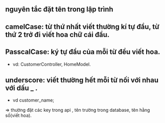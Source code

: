 ## nguyên tắc đặt tên trong lập trình

## camelCase: từ thứ nhất viết thường kí tự đầu, từ thứ 2 trở đi viết hoa chữ cái đầu.

## PasscalCase: ký tự đầu của mỗi từ đều viết hoa.

- vd: CustomerController, HomeModel.

## underscore: viết thường hết mỗi từ nối với nhau với dấu \_ .

- vd customer_name;

=> thường đặt các key trong api , tên trường trong database, tên hằng số(viết hoa).
